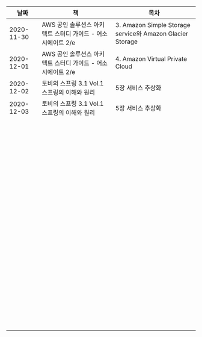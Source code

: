 | 날짜       | 책                                                          | 목차                                                      |
| ---------- | ----------------------------------------------------------- | --------------------------------------------------------- |
| 2020-11-30 | AWS 공인 솔루션스 아키텍트 스터디 가이드 - 어소시에이트 2/e | 3. Amazon Simple Storage service와 Amazon Glacier Storage |
| 2020-12-01 | AWS 공인 솔루션스 아키텍트 스터디 가이드 - 어소시에이트 2/e | 4. Amazon Virtual Private Cloud                           |
| 2020-12-02 | 토비의 스프링 3.1 Vol.1 스프링의 이해와 원리                | 5장 서비스 추상화                                         |
| 2020-12-03 | 토비의 스프링 3.1 Vol.1 스프링의 이해와 원리                | 5장 서비스 추상화                                         |
|            |                                                             |                                                           |
|            |                                                             |                                                           |
|            |                                                             |                                                           |
|            |                                                             |                                                           |
|            |                                                             |                                                           |
|            |                                                             |                                                           |
|            |                                                             |                                                           |
|            |                                                             |                                                           |
|            |                                                             |                                                           |
|            |                                                             |                                                           |
|            |                                                             |                                                           |
|            |                                                             |                                                           |
|            |                                                             |                                                           |
|            |                                                             |                                                           |
|            |                                                             |                                                           |
|            |                                                             |                                                           |
|            |                                                             |                                                           |
|            |                                                             |                                                           |
|            |                                                             |                                                           |
|            |                                                             |                                                           |
|            |                                                             |                                                           |
|            |                                                             |                                                           |
|            |                                                             |                                                           |
|            |                                                             |                                                           |
|            |                                                             |                                                           |
|            |                                                             |                                                           |
|            |                                                             |                                                           |
|            |                                                             |                                                           |
|            |                                                             |                                                           |
|            |                                                             |                                                           |
|            |                                                             |                                                           |
|            |                                                             |                                                           |
|            |                                                             |                                                           |
|            |                                                             |                                                           |
|            |                                                             |                                                           |
|            |                                                             |                                                           |
|            |                                                             |                                                           |
|            |                                                             |                                                           |
|            |                                                             |                                                           |
|            |                                                             |                                                           |
|            |                                                             |                                                           |
|            |                                                             |                                                           |
|            |                                                             |                                                           |
|            |                                                             |                                                           |
|            |                                                             |                                                           |
|            |                                                             |                                                           |
|            |                                                             |                                                           |
|            |                                                             |                                                           |
|            |                                                             |                                                           |
|            |                                                             |                                                           |
|            |                                                             |                                                           |
|            |                                                             |                                                           |
|            |                                                             |                                                           |
|            |                                                             |                                                           |
|            |                                                             |                                                           |
|            |                                                             |                                                           |
|            |                                                             |                                                           |
|            |                                                             |                                                           |
|            |                                                             |                                                           |
|            |                                                             |                                                           |
|            |                                                             |                                                           |
|            |                                                             |                                                           |
|            |                                                             |                                                           |
|            |                                                             |                                                           |
|            |                                                             |                                                           |
|            |                                                             |                                                           |
|            |                                                             |                                                           |
|            |                                                             |                                                           |
|            |                                                             |                                                           |
|            |                                                             |                                                           |
|            |                                                             |                                                           |
|            |                                                             |                                                           |
|            |                                                             |                                                           |
|            |                                                             |                                                           |
|            |                                                             |                                                           |
|            |                                                             |                                                           |
|            |                                                             |                                                           |
|            |                                                             |                                                           |
|            |                                                             |                                                           |
|            |                                                             |                                                           |
|            |                                                             |                                                           |
|            |                                                             |                                                           |
|            |                                                             |                                                           |
|            |                                                             |                                                           |
|            |                                                             |                                                           |
|            |                                                             |                                                           |
|            |                                                             |                                                           |
|            |                                                             |                                                           |
|            |                                                             |                                                           |
|            |                                                             |                                                           |
|            |                                                             |                                                           |
|            |                                                             |                                                           |
|            |                                                             |                                                           |
|            |                                                             |                                                           |

